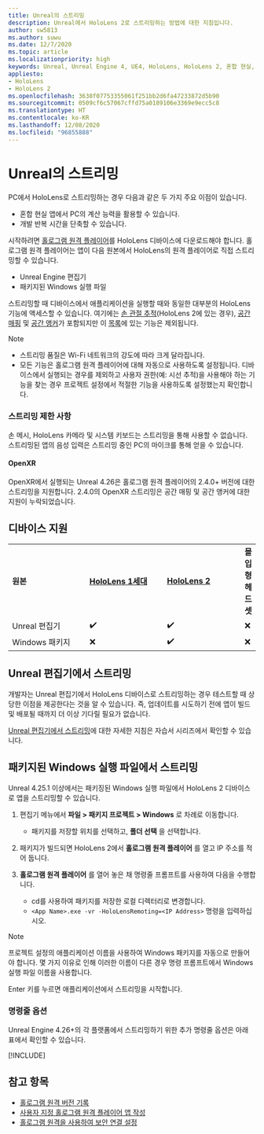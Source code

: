 ```yaml
---
title: Unreal의 스트리밍
description: Unreal에서 HoloLens 2로 스트리밍하는 방법에 대한 지침입니다.
author: sw5813
ms.author: suwu
ms.date: 12/7/2020
ms.topic: article
ms.localizationpriority: high
keywords: Unreal, Unreal Engine 4, UE4, HoloLens, HoloLens 2, 혼합 현실, 스트리밍, PC, 홀로그램 앱 원격, 홀로그램 원격 플레이어, 설명서, 혼합 현실 헤드셋, windows mixed reality 헤드셋, 가상 현실 헤드셋
appliesto:
- HoloLens
- HoloLens 2
ms.openlocfilehash: 3638f07753355061f251bb2d6fa47233872d5b90
ms.sourcegitcommit: 0509cf6c57067cffd75a0189106e3369e9ecc5c8
ms.translationtype: HT
ms.contentlocale: ko-KR
ms.lasthandoff: 12/08/2020
ms.locfileid: "96855888"
---
```

# <a name="streaming-in-unreal"></a>Unreal의 스트리밍

PC에서 HoloLens로 스트리밍하는 경우 다음과 같은 두 가지 주요 이점이 있습니다. 
* 혼합 현실 앱에서 PC의 계산 능력을 활용할 수 있습니다. 
* 개발 반복 시간을 단축할 수 있습니다. 

시작하려면 [홀로그램 원격 플레이어](../platform-capabilities-and-apis/holographic-remoting-player.md)를 HoloLens 디바이스에 다운로드해야 합니다. 홀로그램 원격 플레이어는 앱이 다음 원본에서 HoloLens의 원격 플레이어로 직접 스트리밍할 수 있습니다.

* Unreal Engine 편집기
* 패키지된 Windows 실행 파일 

스트리밍할 때 디바이스에서 애플리케이션을 실행할 때와 동일한 대부분의 HoloLens 기능에 액세스할 수 있습니다. 여기에는 [손 관절 추적](unreal-hand-tracking.md)(HoloLens 2에 있는 경우), [공간 매핑](unreal-spatial-mapping.md) 및 [공간 앵커](unreal-spatial-anchors.md)가 포함되지만 이 [목록](../platform-capabilities-and-apis/holographic-remoting-troubleshooting.md)에 있는 기능은 제외됩니다. 

> [!NOTE]
> * 스트리밍 품질은 Wi-Fi 네트워크의 강도에 따라 크게 달라집니다.
> * 모든 기능은 홀로그램 원격 플레이어에 대해 자동으로 사용하도록 설정됩니다. 디바이스에서 실행되는 경우를 제외하고 사용자 권한(예: 시선 추적)을 사용해야 하는 기능을 찾는 경우 프로젝트 설정에서 적절한 기능을 사용하도록 설정했는지 확인합니다.

### <a name="streaming-limitations"></a>스트리밍 제한 사항

손 메시, HoloLens 카메라 및 시스템 키보드는 스트리밍을 통해 사용할 수 없습니다. 스트리밍된 앱의 음성 입력은 스트리밍 중인 PC의 마이크를 통해 얻을 수 있습니다.

#### <a name="openxr"></a>OpenXR

OpenXR에서 실행되는 Unreal 4.26은 홀로그램 원격 플레이어의 2.4.0+ 버전에 대한 스트리밍을 지원합니다. 2\.4.0의 OpenXR 스트리밍은 공간 매핑 및 공간 앵커에 대한 지원이 누락되었습니다. 

## <a name="device-support"></a>디바이스 지원

<table>
    <colgroup>
    <col width="33%" />
    <col width="33%" />
    <col width="33%" />
    </colgroup>
    <tr>
        <td><strong>원본</strong></td>
        <td><a href="https://docs.microsoft.com/hololens/hololens1-hardware"><strong>HoloLens 1세대</strong></a></td>
        <td><a href="https://www.microsoft.com/hololens/hardware"><strong>HoloLens 2</strong></a></td>
        <td><strong>몰입형 헤드셋</strong></td>
    </tr>
     <tr>
        <td>Unreal 편집기</td>
        <td>✔️</td>
        <td>✔️</td>
        <td>❌</td>
    </tr>
    <tr>
        <td>Windows 패키지</td>
        <td>❌</td>
        <td>✔️</td>
        <td>❌</td>
    </tr>

</table>

## <a name="streaming-from-the-unreal-editor"></a>Unreal 편집기에서 스트리밍

개발자는 Unreal 편집기에서 HoloLens 디바이스로 스트리밍하는 경우 테스트할 때 상당한 이점을 제공한다는 것을 알 수 있습니다. 즉, 업데이트를 시도하기 전에 앱이 빌드 및 배포될 때까지 더 이상 기다릴 필요가 없습니다.

[Unreal 편집기에서 스트리밍](tutorials/unreal-uxt-ch6.md#device-only-streaming)에 대한 자세한 지침은 자습서 시리즈에서 확인할 수 있습니다.

## <a name="streaming-from-a-packaged-windows-executable"></a>패키지된 Windows 실행 파일에서 스트리밍

Unreal 4.25.1 이상에서는 패키징된 Windows 실행 파일에서 HoloLens 2 디바이스로 앱을 스트리밍할 수 있습니다. 

1. 편집기 메뉴에서 **파일 > 패키지 프로젝트 > Windows** 로 차례로 이동합니다. 
    * 패키지를 저장할 위치를 선택하고, **폴더 선택** 을 선택합니다.

2. 패키지가 빌드되면 HoloLens 2에서 **홀로그램 원격 플레이어** 를 열고 IP 주소를 적어 둡니다. 
3. **홀로그램 원격 플레이어** 를 열어 놓은 채 명령줄 프롬프트를 사용하여 다음을 수행합니다. 
    * cd를 사용하여 패키지를 저장한 로컬 디렉터리로 변경합니다.
    * `<App Name>.exe -vr -HoloLensRemoting=<IP Address>` 명령을 입력하십시오.

> [!NOTE]
> 프로젝트 설정의 애플리케이션 이름을 사용하여 Windows 패키지를 자동으로 만들어야 합니다. 몇 가지 이유로 인해 이러한 이름이 다른 경우 명령 프롬프트에서 Windows 실행 파일 이름을 사용합니다.

Enter 키를 누르면 애플리케이션에서 스트리밍을 시작합니다.

### <a name="command-line-options"></a>명령줄 옵션

Unreal Engine 4.26+의 각 플랫폼에서 스트리밍하기 위한 추가 명령줄 옵션은 아래 표에서 확인할 수 있습니다. 

[!INCLUDE[](includes/tabs-streaming-args.md)]

## <a name="see-also"></a>참고 항목

* [홀로그램 원격 버전 기록](../platform-capabilities-and-apis/holographic-remoting-version-history.md)
* [사용자 지정 홀로그램 원격 플레이어 앱 작성](../platform-capabilities-and-apis/holographic-remoting-create-player.md)
* [홀로그램 원격을 사용하여 보안 연결 설정](../platform-capabilities-and-apis/holographic-remoting-secure-connection.md)
